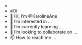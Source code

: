 -
- #Oi
- 👋 Hi, I’m @KarolineAne
- 👀 I’m interested in ...
- 🌱 I’m currently learning ...
- 💞️ I’m looking to collaborate on ...
- 📫 How to reach me ...

<!---
KarolineAne/KarolineAne is a ✨ special ✨ repository because its `README.md` (this file) appears on your GitHub profile.
You can click the Preview link to take a look at your changes.
--->
